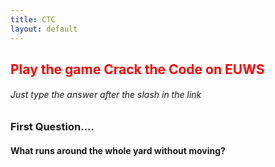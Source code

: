 ```yaml
---
title: CTC
layout: default
---
```

<h2 style="color: red">Play the game Crack the Code on EUWS</h2>
<h6>Just type the answer after the slash in the link</h6>
<h3>First Question....</h3>
<h4>What runs around the whole yard without moving?</h4>